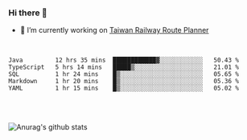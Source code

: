 ### Hi there 👋

- 🔭 I’m currently working on [Taiwan Railway Route Planner](https://github.com/Taiwan-Railway-Route-Planner)

<br/>

<!--START_SECTION:waka-->
```text
Java         12 hrs 35 mins  ████████████▓░░░░░░░░░░░░   50.43 % 
TypeScript   5 hrs 14 mins   █████▒░░░░░░░░░░░░░░░░░░░   21.01 % 
SQL          1 hr 24 mins    █▒░░░░░░░░░░░░░░░░░░░░░░░   05.65 % 
Markdown     1 hr 20 mins    █▒░░░░░░░░░░░░░░░░░░░░░░░   05.36 % 
YAML         1 hr 15 mins    █▒░░░░░░░░░░░░░░░░░░░░░░░   05.02 % 
```
<!--END_SECTION:waka-->

<br/>
<br/>

![Anurag's github stats](https://github-readme-stats.vercel.app/api?username=DepickereSven&show_icons=true&theme=tokyonight)



<!--
**DepickereSven/DepickereSven** is a ✨ _special_ ✨ repository because its `README.md` (this file) appears on your GitHub profile.

Here are some ideas to get you started:

- 🔭 I’m currently working on ...
- 🌱 I’m currently learning ...
- 👯 I’m looking to collaborate on ...
- 🤔 I’m looking for help with ...
- 💬 Ask me about ...
- 📫 How to reach me: ...
- 😄 Pronouns: ...
- ⚡ Fun fact: ...
-->
